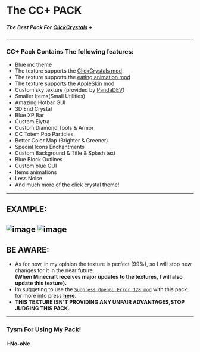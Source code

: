 # The CC+ PACK
##### The Best Pack For [ClickCrystals](https://www.curseforge.com/minecraft/mc-mods/clickcrystals) +
---------------------------------
### CC+ Pack Contains The following features:
- Blue mc theme
- The texture supports the [ClickCrystals mod](https://modrinth.com/mod/clickcrystals)
- The texture supports the [eating animation mod](https://modrinth.com/mod/eating-animation)
- The texture supports the [AppleSkin mod](https://modrinth.com/mod/appleskin)
- Custom sky texture (provided by [PandaDEV](https://modrinth.com/user/PandaDEV))
- Smaller Items(Small Utilities)
- Amazing Hotbar GUI
- 3D End Crystal 
- Blue XP Bar
- Custom Elytra 
- Custom Diamond Tools & Armor
- CC Totem Pop Particles
- Better Color Map (Brighter & Greener)
- Special Icons Enchantments 
- Custom Background & Title & Splash text 
- Blue Block Outlines 
- Custom blue GUI
- Items animations 
- Less Noise
- And much more of the click crystal theme!
------------------------------
## EXAMPLE:
![image](https://github.com/I-No-oNe/ClickCrystalPlus-Pack/assets/145749961/229a1e0d-f980-40cc-a3d9-c28ad727b28b)
![image](https://github.com/I-No-oNe/ClickCrystalPlus-Pack/assets/145749961/65a4d63c-992f-4b4b-8ce3-2e85711ce997)
-----------------------------
## BE AWARE:
- As for now, in my opinion the texture is perfect (99%), so I will stop new changes for it in the near future.\
**(When Minecraft receives major updates to the textures, I will also update this texture).**
- Im suggeting to use the [`Suppress OpenGL Error 128 mod`](https://modrinth.com/mod/suppressopengl1280) with this pack, for more info press [**here**](https://bugs.mojang.com/browse/MC-228532).
- **THIS TEXTURE ISN'T PROVIDING ANY UNFAIR ADVANTAGES,STOP JUDGING THIS PACK.**
---------------------------------
### Tysm For Using My Pack!
#### I-No-oNe

